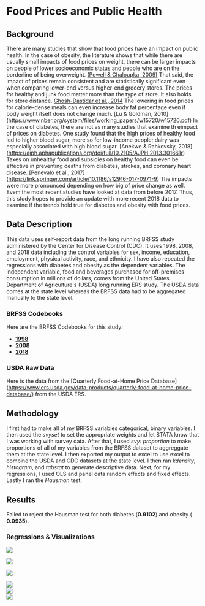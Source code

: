# Food Prices and Public Health

## Background
There are many studies that show that food prices have an impact on public health. In the case of obesity, the literature shows that while there are usually small impacts of food prices on weight, there can be larger impacts on people of lower socioeconomic status and people who are on the borderline of being overweight. [(Powell & Chaloupka, 2009)](https://www.ncbi.nlm.nih.gov/pmc/articles/PMC2879182/) That said, the impact of prices remain consistent and are statistically significant even when comparing lower-end versus higher-end grocery stores. The prices for healthy and junk food matter more than the type of store. It also holds for store distance. [Ghosh-Dastidar et al., 2014](https://www.ncbi.nlm.nih.gov/pmc/articles/PMC4205193/) The lowering in food prices for calorie-dense meals can even increase body fat percentage even if body weight itself does not change much. [Lu & Goldman, 2010] (https://www.nber.org/system/files/working_papers/w15720/w15720.pdf) In the case of diabetes, there are not as many studies that examine th eimpact of prices on diabetes. One study found that the high prices of healthy food led to higher blood sugar, more so for low-income people; dairy was especially associated with high blood sugar. [Anekwe & Rahkovsky, 2018] (https://ajph.aphapublications.org/doi/full/10.2105/AJPH.2013.301661r) Taxes on unhealthy food and subsidies on healthy food can even be effective in preventing deaths from diabetes, strokes, and coronary heart disease. [Penevalo et al., 2017] (https://link.springer.com/article/10.1186/s12916-017-0971-9) The impacts were more pronounced depending on how big of price change as well. Evem the most recent studies have looked at data from before 2017. Thus, this study hopes to provide an update with more recent 2018 data to examine if the trends hold true for diabetes and obesity with food prices.

## Data Description

This data uses self-report data from the long running BRFSS study administered by the Center for Disease Control (CDC). It uses 1998, 2008, and 2018 data including the control variables for sex, income, education, employment, physical activity, race, and ethnicity. I have also repeated the regressions with diabetes and obesity as the dependent variables. The independent variable, food and beverages purchased for off-premises consumption in millions of dollars, comes from the United States Department of Agriculture's (USDA) long running ERS study. The USDA data comes at the state level whereas the BRFSS data had to be aggregated manually to the state level. 

### BRFSS Codebooks

Here are the BRFSS Codebooks for this study: 
- [**1998**](https://www.cdc.gov/brfss/annual_data/1998/pdf/Codebook_98.pdf) 
- [**2008**](https://www.cdc.gov/brfss/annual_data/2008/pdf/codebook08.pdf) 
- [**2018**](https://www.cdc.gov/brfss/annual_data/2018/pdf/codebook18_llcp-v2-508.pdf)

### USDA Raw Data

Here is the data from the [Quarterly Food-at-Home Price Database] (https://www.ers.usda.gov/data-products/quarterly-food-at-home-price-database/) from the USDA ERS.

## Methodology
I first had to make all of my BRFSS variables categorical, binary variables. I then used the _svyset_ to set the appropriate weights and let STATA know that I was working with survey data. After that, I used _svy: proportion_ to make proportions of all of my variables from the BRFSS dataset to aggreggate them at the state level. I then exported my output to excel to use excel to combine the USDA and CDC datasets at the state level. I then ran _kdensity_, _histogram_, and _tabstat_ to generate descriptive data. Next, for my regressions, I used OLS and panel data random effects and fixed effects. Lastly I ran the _Hausman_ test.

## Results

Failed to reject the Hausman test for both diabetes (**0.9102**) and obesity ( **0.0935**). 

### Regressions & Visualizations

![](https://github.com/bakeralexan/Pepperdine-2020-Econometrics/blob/main/Screen%20Shot%202020-11-25%20at%205.27.00%20AM.jpg)

![](https://github.com/bakeralexan/Pepperdine-2020-Econometrics/blob/main/Screen%20Shot%202020-11-25%20at%205.30.27%20AM.jpg)

![](https://github.com/bakeralexan/Pepperdine-2020-Econometrics/blob/main/Race%20%26%20Ethnicity%20by%20Year.jpg)


<div class='tableauPlaceholder' id='viz1606301456209' style='position: relative'><noscript><a href='#'><img alt=' ' src='https:&#47;&#47;public.tableau.com&#47;static&#47;images&#47;Di&#47;DiabetesbyStateinPercent&#47;Diabetes&#47;1_rss.png' style='border: none' /></a></noscript><object class='tableauViz'  style='display:none;'><param name='host_url' value='https%3A%2F%2Fpublic.tableau.com%2F' /> <param name='embed_code_version' value='3' /> <param name='site_root' value='' /><param name='name' value='DiabetesbyStateinPercent&#47;Diabetes' /><param name='tabs' value='no' /><param name='toolbar' value='yes' /><param name='static_image' value='https:&#47;&#47;public.tableau.com&#47;static&#47;images&#47;Di&#47;DiabetesbyStateinPercent&#47;Diabetes&#47;1.png' /> <param name='animate_transition' value='yes' /><param name='display_static_image' value='yes' /><param name='display_spinner' value='yes' /><param name='display_overlay' value='yes' /><param name='display_count' value='yes' /><param name='language' value='en' /><param name='filter' value='publish=yes' /></object></div>

<div class='tableauPlaceholder' id='viz1606301374169' style='position: relative'><noscript><a href='#'><img alt=' ' src='https:&#47;&#47;public.tableau.com&#47;static&#47;images&#47;Ob&#47;ObesitybyStateinPercent&#47;Obesity&#47;1_rss.png' style='border: none' /></a></noscript><object class='tableauViz'  style='display:none;'><param name='host_url' value='https%3A%2F%2Fpublic.tableau.com%2F' /> <param name='embed_code_version' value='3' /> <param name='site_root' value='' /><param name='name' value='ObesitybyStateinPercent&#47;Obesity' /><param name='tabs' value='no' /><param name='toolbar' value='yes' /><param name='static_image' value='https:&#47;&#47;public.tableau.com&#47;static&#47;images&#47;Ob&#47;ObesitybyStateinPercent&#47;Obesity&#47;1.png' /> <param name='animate_transition' value='yes' /><param name='display_static_image' value='yes' /><param name='display_spinner' value='yes' /><param name='display_overlay' value='yes' /><param name='display_count' value='yes' /><param name='language' value='en' /><param name='filter' value='publish=yes' /></object></div>

<div class='tableauPlaceholder' id='viz1606301430900' style='position: relative'><noscript><a href='#'><img alt=' ' src='https:&#47;&#47;public.tableau.com&#47;static&#47;images&#47;Fo&#47;FoodandBeveragesPurchasedbyStateinMillionsofDollars&#47;FoodandBeverage&#47;1_rss.png' style='border: none' /></a></noscript><object class='tableauViz'  style='display:none;'><param name='host_url' value='https%3A%2F%2Fpublic.tableau.com%2F' /> <param name='embed_code_version' value='3' /> <param name='site_root' value='' /><param name='name' value='FoodandBeveragesPurchasedbyStateinMillionsofDollars&#47;FoodandBeverage' /><param name='tabs' value='no' /><param name='toolbar' value='yes' /><param name='static_image' value='https:&#47;&#47;public.tableau.com&#47;static&#47;images&#47;Fo&#47;FoodandBeveragesPurchasedbyStateinMillionsofDollars&#47;FoodandBeverage&#47;1.png' /> <param name='animate_transition' value='yes' /><param name='display_static_image' value='yes' /><param name='display_spinner' value='yes' /><param name='display_overlay' value='yes' /><param name='display_count' value='yes' /><param name='language' value='en' /><param name='filter' value='publish=yes' /></object></div>
